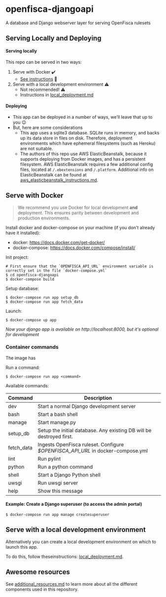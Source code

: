 # openfisca-djangoapi

A database and Django webserver layer for serving OpenFisca rulesets

## Serving Locally and Deploying

#### Serving locally
This repo can be served in two ways:
1) Serve with Docker :heavy_check_mark:
   - [See instructions](#serve-with-docker) :blue_book:
3) Serve with a local development environment :warning:
   - Not recommended! :warning:
   - Instructions in [local_deployment.md](docs/local_deployment.md) 


#### Deploying
- This app can be deployed in a number of ways, we'll leave that up to you :wink:
- But, here are some considerations
   - This app uses a sqlite3 database. SQLite runs in memory, and backs up its data store in files on disk. Therefore, deployment environments which have ephemeral filesystems (such as Heroku) are not suitable.
   - The authors of this repo use AWS ElasticBeanstalk, because it supports deploying from Docker images, and has a persistent filesystem. AWS ElasticBeanstalk requires a few additional config files, located at `/.ebextensions` and `/.platform`. Additional info on ElasticBeanstalk can be found at [aws_elasticbeanstalk_instructions.md](docs/aws_elasticbeanstalk_instructions.md).
 
## Serve with Docker

> We recommend you use Docker for local development **and** deployment. This ensures parity between development and production environments.

Install docker and docker-compose on your machine (if you don't already have it installed):
- docker: https://docs.docker.com/get-docker/
- docker-compose: https://docs.docker.com/compose/install/

Init project:

```
# First ensure that the `OPENFISCA_API_URL` environment variable is correctly set in the file `docker-compose.yml`
$ cd openfisca-djangoapi
$ docker-compose build
```

Setup database:

```
$ docker-compose run app setup_db
$ docker-compose run app fetch_data
```

Launch:

```
$ docker-compose up app
```

_Now your django app is available on http://localhost:8000, but it's optional for development_

### Container commands

The image has

Run a command:

```
$ docker-compose run app <command>
```

Available commands:

| Command  | Description                                                                     |
| -------- | ------------------------------------------------------------------------------- |
| dev      | Start a normal Django development server                                        |
| bash     | Start a bash shell                                                              |
| manage   | Start manage.py                                                                 |
| setup_db | Setup the initial database. Any existing DB will be destroyed first.
| fetch_data | Ingests OpenFisca ruleset. Configure _$OPENFISCA_API_URL_ in docker-compose.yml |
| lint     | Run pylint                                                                      |
| python   | Run a python command                                                            |
| shell    | Start a Django Python shell                                                     |
| uwsgi    | Run uwsgi server                                                                |
| help     | Show this message                                                               |

#### Example: Create a Django superuser (to access the admin portal)

```
$ docker-compose run app manage createsuperuser
```

## Serve with a local development environment
Alternatively you can create a local development environment on which to launch this app.

To do this, follow theseinstructions: [local_deployment.md](docs/local_deployment.md).


## Awesome resources

See [additional_resources.md](docs/additional_resources.md) to learn more about all the different components used in this repository.

